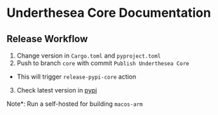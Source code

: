 # Underthesea Core Documentation

## Release Workflow

1. Change version in `Cargo.toml` and `pyproject.toml`
2. Push to branch `core` with commit `Publish Underthesea Core`
  * This will trigger `release-pypi-core` action
3. Check latest version in [pypi](https://pypi.org/project/underthesea_core/)

Note*: Run a self-hosted for building `macos-arm`